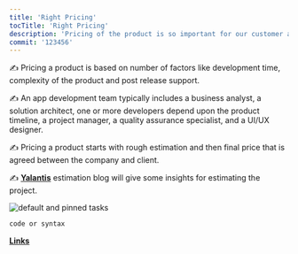 ```yaml
---
title: 'Right Pricing'
tocTitle: 'Right Pricing'
description: 'Pricing of the product is so important for our customer and also for us'
commit: '123456'
---
```


✍️ Pricing a product is based on number of factors like development time, complexity of the product and post release support.

✍️ An app development team typically includes a business analyst, a solution architect, one or more developers depend upon the product timeline, a project manager, a quality assurance specialist, and a UI/UX designer.

✍️ Pricing a product starts with rough estimation and then final price that is agreed between the company and client.

✍️ <a href="https://yalantis.com/blog/how-much-does-it-cost-to-develop-an-app/"><b>Yalantis</b></a>
estimation blog will give some insights for estimating the project.

<!-- ## Sub Heading

✍️Coming soon: Please watch this space for more updates from our team. Thanks for the patience! -->

![default and pinned tasks](/placeholders/banner.png)

```javascript
code or syntax
```

<div class="aside">
<a href="https://yalantis.com/blog/how-much-does-it-cost-to-develop-an-app/"><b>Links</b></a>
</div>
